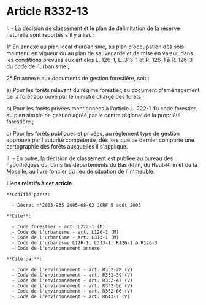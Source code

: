 # Article R332-13

I. - La décision de classement et le plan de délimitation de la réserve naturelle sont reportés s'il y a lieu :

1° En annexe au plan local d'urbanisme, au plan d'occupation des sols maintenu en vigueur ou au plan de sauvegarde et de mise
en valeur, dans les conditions prévues aux articles L. 126-1, L. 313-1 et R. 126-1 à R. 126-3 du code de l'urbanisme ;

2° En annexe aux documents de gestion forestière, soit :

a) Pour les forêts relevant du régime forestier, au document d'aménagement de la forêt approuvé par le ministre chargé des
forêts ;

b) Pour les forêts privées mentionnées à l'article L. 222-1 du code forestier, au plan simple de gestion agréé par le centre
régional de la propriété forestière ;

c) Pour les forêts publiques et privées, au règlement type de gestion approuvé par l'autorité compétente, dès lors que ce
dernier comporte une cartographie des forêts auxquelles il s'applique.

II. - En outre, la décision de classement est publiée au bureau des hypothèques ou, dans les départements du Bas-Rhin, du
Haut-Rhin et de la Moselle, au livre foncier du lieu de situation de l'immeuble.

**Liens relatifs à cet article**

	**Codifié par**:

	  - Décret n°2005-935 2005-08-02 JORF 5 août 2005

	**Cite**:

	  - Code forestier - art. L222-1 (M)
	  - Code de l'urbanisme - art. L126-1 (M)
	  - Code de l'urbanisme - art. L313-1 (M)
	  - Code de l'urbanisme L126-1, L313-1, R126-1 à R126-3
	  - Code de l'environnement annexe

	**Cité par**:

	  - Code de l'environnement - art. R332-28 (V)
	  - Code de l'environnement - art. R332-39 (V)
	  - Code de l'environnement - art. R332-47 (V)
	  - Code de l'environnement - art. R332-56 (V)
	  - Code de l'environnement - art. R332-66 (V)
	  - Code de l'environnement - art. R643-1 (V)
